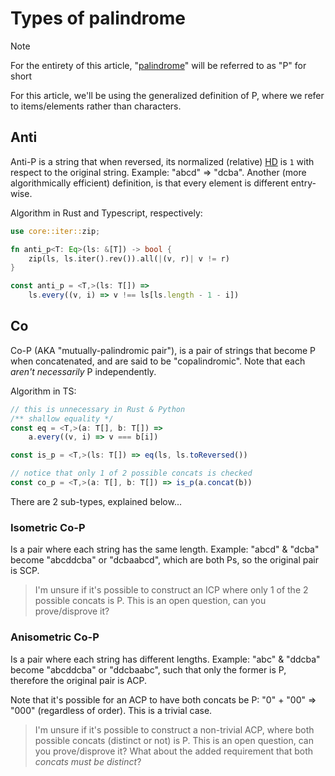 # Types of palindrome
> [!note]
> For the entirety of this article, "[palindrome](https://en.wikipedia.org/wiki/Palindrome)" will be referred to as "P" for short

For this article, we'll be using the generalized definition of P, where we refer to items/elements rather than characters.

## Anti
Anti-P is a string that when reversed, its normalized (relative) [HD](https://en.wikipedia.org/wiki/Hamming_distance) is `1` with respect to the original string. Example: "abcd" => "dcba". Another (more algorithmically efficient) definition, is that every element is different entry-wise.

Algorithm in Rust and Typescript, respectively:
```rust
use core::iter::zip;

fn anti_p<T: Eq>(ls: &[T]) -> bool {
    zip(ls, ls.iter().rev()).all(|(v, r)| v != r)
}
```

```ts
const anti_p = <T,>(ls: T[]) =>
    ls.every((v, i) => v !== ls[ls.length - 1 - i])
```

## Co
Co-P (AKA "mutually-palindromic pair"), is a pair of strings that become P when concatenated, and are said to be "copalindromic". Note that each _aren't necessarily_ P independently.

Algorithm in TS:
```ts
// this is unnecessary in Rust & Python
/** shallow equality */
const eq = <T,>(a: T[], b: T[]) =>
    a.every((v, i) => v === b[i])

const is_p = <T,>(ls: T[]) => eq(ls, ls.toReversed())

// notice that only 1 of 2 possible concats is checked
const co_p = <T,>(a: T[], b: T[]) => is_p(a.concat(b))
```

There are 2 sub-types, explained below...

### Isometric Co-P
Is a pair where each string has the same length. Example: "abcd" & "dcba" become "abcddcba" or "dcbaabcd", which are both Ps, so the original pair is SCP.

> I'm unsure if it's possible to construct an ICP where only 1 of the 2 possible concats is P. This is an open question, can you prove/disprove it?

### Anisometric Co-P
Is a pair where each string has different lengths. Example: "abc" & "ddcba" become "abcddcba" or "ddcbaabc", such that only the former is P, therefore the original pair is ACP.

Note that it's possible for an ACP to have both concats be P: "0" + "00" => "000" (regardless of order). This is a trivial case.

> I'm unsure if it's possible to construct a non-trivial ACP, where both possible concats (distinct or not) is P. This is an open question, can you prove/disprove it? What about the added requirement that both _concats must be distinct_?
